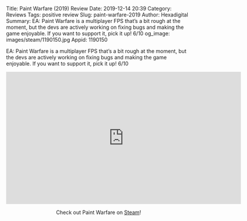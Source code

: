 Title: Paint Warfare (2019) Review
Date: 2019-12-14 20:39
Category: Reviews
Tags: positive review
Slug: paint-warfare-2019
Author: Hexadigital
Summary: EA: Paint Warfare is a multiplayer FPS that’s a bit rough at the moment, but the devs are actively working on fixing bugs and making the game enjoyable. If you want to support it, pick it up! 6/10
og_image: images/steam/1190150.jpg
Appid: 1190150

EA: Paint Warfare is a multiplayer FPS that’s a bit rough at the moment, but the devs are actively working on fixing bugs and making the game enjoyable. If you want to support it, pick it up! 6/10

<center><iframe src="https://www.youtube.com/embed/Pmoa0_DaEa8?feature=oembed" allow="accelerometer; autoplay; encrypted-media; gyroscope; picture-in-picture" width="640" height="360" frameborder="0"></iframe>

Check out Paint Warfare on [Steam](https://store.steampowered.com/app/1190150/?curator_clanid=34633900)!</center>
